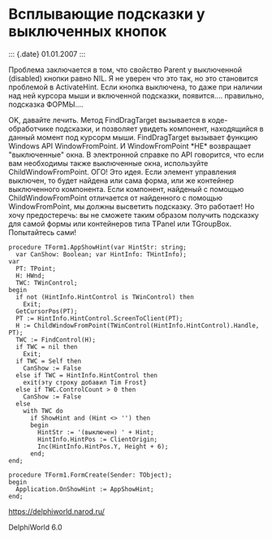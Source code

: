 Всплывающие подсказки у выключенных кнопок
==========================================

::: {.date}
01.01.2007
:::

Проблема заключается в том, что свойство Parent у выключенной (disabled)
кнопки равно NIL. Я не уверен что это так, но это становится проблемой в
ActivateHint. Если кнопка выключена, то даже при наличии над ней курсора
мыши и включенной подсказки, появится\.... правильно, подсказка
ФОРМЫ\....

OK, давайте лечить. Метод FindDragTarget вызывается в коде-обработчике
подсказки, и позволяет увидеть компонент, находящийся в данный момент
под курсорм мыши. FindDragTarget вызывает функцию Windows API
WindowFromPoint. И WindowFromPoint \*НЕ\* возвращает \"выключенные\"
окна. В электронной справке по API говорится, что если вам необходимы
также выключенные окна, используйте ChildWindowFromPoint. ОГО! Это идея.
Если элемент управления выключен, то будет найдена или сама форма, или
же контейнер выключенного компонента. Если компонент, найденый с помощью
ChildWindowFromPoint отличается от найденного с помощью WindowFromPoint,
мы должны высветить подсказку. Это работает! Но хочу предостеречь: вы не
сможете таким образом получить подсказку для самой формы или контейнеров
типа TPanel или TGroupBox. Попытайтесь сами!

    procedure TForm1.AppShowHint(var HintStr: string;
      var CanShow: Boolean; var HintInfo: THintInfo);
    var
      PT: TPoint;
      H: HWnd;
      TWC: TWinControl;
    begin
      if not (HintInfo.HintControl is TWinControl) then
        Exit;
      GetCursorPos(PT);
      PT := HintInfo.HintControl.ScreenToClient(PT);
      H := ChildWindowFromPoint(TWinControl(HintInfo.HintControl).Handle, PT);
      TWC := FindControl(H);
      if TWC = nil then
        Exit;
      if TWC = Self then
        CanShow := False
      else if TWC = HintInfo.HintControl then
        exit(эту строку добавил Tim Frost}
      else if TWC.ControlCount > 0 then
        CanShow := False
      else
        with TWC do
          if ShowHint and (Hint <> '') then
          begin
            HintStr := '(выключен) ' + Hint;
            HintInfo.HintPos := ClientOrigin;
            Inc(HintInfo.HintPos.Y, Height + 6);
          end;
    end;
     
    procedure TForm1.FormCreate(Sender: TObject);
    begin
      Application.OnShowHint := AppShowHint;
    end; 

<https://delphiworld.narod.ru/>

DelphiWorld 6.0
